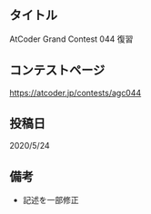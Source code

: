 ## タイトル

AtCoder Grand Contest 044 復習

## コンテストページ

https://atcoder.jp/contests/agc044

## 投稿日

2020/5/24

## 備考

- 記述を一部修正
